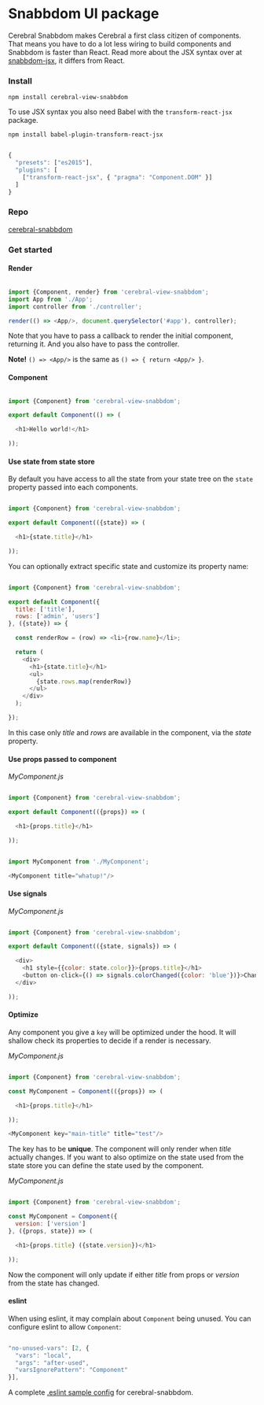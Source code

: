 # Snabbdom UI package

Cerebral Snabbdom makes Cerebral a first class citizen of components. That means you have to do a lot less wiring to build components and Snabbdom is faster than React. Read more about the JSX syntax over at [snabbdom-jsx](https://github.com/yelouafi/snabbdom-jsx), it differs from React.

### Install
`npm install cerebral-view-snabbdom`

To use JSX syntax you also need Babel with the `transform-react-jsx` package.

`npm install babel-plugin-transform-react-jsx`

```javascript

{
  "presets": ["es2015"],
  "plugins": [
    ["transform-react-jsx", { "pragma": "Component.DOM" }]
  ]
}
```

### Repo
[cerebral-snabbdom](https://github.com/cerebral/cerebral-snabbdom)

### Get started
#### Render

```javascript

import {Component, render} from 'cerebral-view-snabbdom';
import App from './App';
import controller from './controller';

render(() => <App/>, document.querySelector('#app'), controller);
```
Note that you have to pass a callback to render the initial component, returning it. And you also have to pass the controller.

**Note!** `() => <App/>` is the same as `() => { return <App/> }`.

#### Component

```javascript

import {Component} from 'cerebral-view-snabbdom';

export default Component(() => (

  <h1>Hello world!</h1>

));
```

#### Use state from state store
By default you have access to all the state from your state tree on the `state` property passed into each components.

```javascript

import {Component} from 'cerebral-view-snabbdom';

export default Component(({state}) => (

  <h1>{state.title}</h1>

));
```

You can optionally extract specific state and customize its property name:

```javascript

import {Component} from 'cerebral-view-snabbdom';

export default Component({
  title: ['title'],
  rows: ['admin', 'users']
}, ({state}) => {

  const renderRow = (row) => <li>{row.name}</li>;

  return (
    <div>
      <h1>{state.title}</h1>
      <ul>
        {state.rows.map(renderRow)}
      </ul>
    </div>
  );

});
```
In this case only *title* and *rows* are available in the component, via the *state* property.

#### Use props passed to component

*MyComponent.js*
```javascript

import {Component} from 'cerebral-view-snabbdom';

export default Component(({props}) => (

  <h1>{props.title}</h1>

));
```

```javascript

import MyComponent from './MyComponent';

<MyComponent title="whatup!"/>
```

#### Use signals

*MyComponent.js*
```javascript

import {Component} from 'cerebral-view-snabbdom';

export default Component(({state, signals}) => (

  <div>
    <h1 style={{color: state.color}}>{props.title}</h1>
    <button on-click={() => signals.colorChanged({color: 'blue'})}>Change color</button>
  </div>

));
```

#### Optimize
Any component you give a `key` will be optimized under the hood. It will shallow check its properties to decide if a render is necessary.

*MyComponent.js*
```javascript

import {Component} from 'cerebral-view-snabbdom';

const MyComponent = Component(({props}) => (

  <h1>{props.title}</h1>

));

<MyComponent key="main-title" title="test"/>
```
The key has to be **unique**. The component will only render when *title* actually changes. If you want to also optimize on the state used from the state store you can define the state used by the component.

*MyComponent.js*
```javascript

import {Component} from 'cerebral-view-snabbdom';

const MyComponent = Component({
  version: ['version']
}, ({props, state}) => (

  <h1>{props.title} ({state.version})</h1>

));
```
Now the component will only update if either *title* from props or *version* from the state has changed.

#### eslint
When using eslint, it may complain about `Component` being unused. You can configure eslint to allow `Component`:
```javascript

"no-unused-vars": [2, {
  "vars": "local",
  "args": "after-used",
  "varsIgnorePattern": "Component"
}],
```
A complete [.eslint sample config](https://gist.github.com/garth/a812cf7a7b53f083e667) for cerebral-snabbdom.
